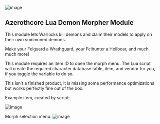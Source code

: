 ![image](https://github.com/user-attachments/assets/6e757ddd-887c-4d73-af5e-89ca258b580c)

## Azerothcore Lua Demon Morpher Module

This module lets Warlocks kill demons and claim their models to apply on their own summoned demons.

Make your Felguard a Wrathguard, your Felhunter a Hellboar, and much, much more!

This module requires an item ID to open the morph menu. The Lua script will create the required character database table, item, and vendor for you, if you toggle the variable to do so.

This isn't a finished product, it is missing some performance optimizations but works perfectly fine out of the box. 


Example item, created by script:

![image](https://github.com/user-attachments/assets/61c02426-9f1e-44dd-859b-31fa2ea288b4)


Morph selection menu:
![image](https://github.com/user-attachments/assets/73768023-368b-4049-a9ae-5343346f6dac)
